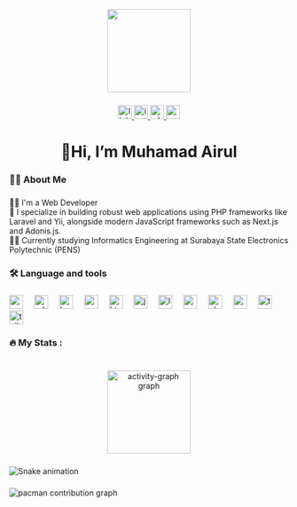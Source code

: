 <div align="center">
  <img height="150" src="https://media.giphy.com/media/M9gbBd9nbDrOTu1Mqx/giphy.gif"  />
</div>

###

<div align="center">
  <a href="https://linkedin.com/in/muhamad-airul" target="_blank">
    <img src="https://img.shields.io/static/v1?message=LinkedIn&logo=linkedin&label=&color=0077B5&logoColor=white&labelColor=&style=for-the-badge" height="25" alt="linkedin logo"  />
  </a>
  <a href="https://instagram.com/rullskiee__" target="_blank">
    <img src="https://img.shields.io/static/v1?message=Instagram&logo=instagram&label=&color=E4405F&logoColor=white&labelColor=&style=for-the-badge" height="25" alt="instagram logo"  />
  </a>
  <a href="https://wa.me/6285755427013" target="_blank">
    <img src="https://img.shields.io/static/v1?message=Whatsapp&logo=whatsapp&label=&color=25D366&logoColor=white&labelColor=&style=for-the-badge" height="25" alt="whatsapp logo"  />
  </a>
  <a href="mailto:muhamadairul133@gmail.com" target="_blank">
    <img src="https://img.shields.io/static/v1?message=Gmail&logo=gmail&label=&color=D14836&logoColor=white&labelColor=&style=for-the-badge" height="25" alt="gmail logo"  />
  </a>
</div>

###

<h1 align="center">👋Hi, I’m Muhamad Airul</h1>

###

<h3 align="left">👩‍💻  About Me</h3>

###

<p align="left">👨‍💻 I'm a Web Developer<br>🚀 I specialize in building robust web applications using PHP frameworks like Laravel and Yii, alongside modern JavaScript frameworks such as Next.js and Adonis.js.<br>👨‍🎓 Currently studying Informatics Engineering at Surabaya State Electronics Polytechnic (PENS)</p>

###

<h3 align="left">🛠 Language and tools</h3>

###

<div align="left">
  <img src="https://cdn.jsdelivr.net/gh/devicons/devicon/icons/go/go-original-wordmark.svg" height="25" alt="go logo"  />
  <img width="12" />
  <img src="https://cdn.jsdelivr.net/gh/devicons/devicon/icons/adonisjs/adonisjs-original.svg" height="25" alt="adonisjs logo"  />
  <img width="12" />
  <img src="https://cdn.simpleicons.org/bootstrap/7952B3" height="25" alt="bootstrap logo"  />
  <img width="12" />
  <img src="https://skillicons.dev/icons?i=css" height="25" alt="css3 logo"  />
  <img width="12" />
  <img src="https://skillicons.dev/icons?i=html" height="25" alt="html5 logo"  />
  <img width="12" />
  <img src="https://skillicons.dev/icons?i=js" height="25" alt="javascript logo"  />
  <img width="12" />
  <img src="https://skillicons.dev/icons?i=laravel" height="25" alt="laravel logo"  />
  <img width="12" />
  <img src="https://skillicons.dev/icons?i=nextjs" height="25" alt="nextjs logo"  />
  <img width="12" />
  <img src="https://skillicons.dev/icons?i=php" height="25" alt="php logo"  />
  <img width="12" />
  <img src="https://skillicons.dev/icons?i=react" height="25" alt="react logo"  />
  <img width="12" />
  <img src="https://skillicons.dev/icons?i=ts" height="25" alt="typescript logo"  />
  <img width="12" />
  <img src="https://skillicons.dev/icons?i=tailwind" height="25" alt="tailwindcss logo"  />
</div>

###

<h3 align="left">🔥   My Stats :</h3>

###

<br clear="both">

<div align="center">
  <img src="https://github-readme-activity-graph.vercel.app/graph?username=muhamadairul&area=true&hide_border=false&theme=github-dark&radius=16" height="150" alt="activity-graph graph"  />
</div>

###

<img src="https://raw.githubusercontent.com/muhamadairul/muhamadairul/output/snake/snake.svg" alt="Snake animation" />

###

<picture>
  <source media="(prefers-color-scheme: dark)" srcset="https://raw.githubusercontent.com/muhamadairul/muhamadairul/output/pacman/pacman-contribution-graph-dark.svg">
  <source media="(prefers-color-scheme: light)" srcset="https://raw.githubusercontent.com/muhamadairul/muhamadairul/output/pacman/pacman-contribution-graph.svg">
  <img alt="pacman contribution graph" src="https://raw.githubusercontent.com/muhamadairul/muhamadairul/output/pacman/pacman-contribution-graph.svg">
</picture>

###
